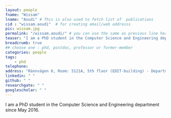 ```yaml
---
layout: people
fname: "Wissam"
lname: "Aoudi" # This is also used to fetch list of  publications
cid : "wissam.aoudi"  # for creating email/web addresss
pic: wissam.jpg
permalink: "/wissam.aoudi/" # you can use the same as previous line here
teaser: "I am a PhD student in the Computer Science and Engineering department since May 2016."
breadcrumb: true
## choose one : phd, postdoc, professor or former-member
categories: people
tags:
    - phd
telephone: 
address: "Rännvägen 6, Room: 5121A, 5th floor (EDIT-building) - Department of Computer Science and Engineering, Chalmers University of Technology, 412-96, Gothenburg, Sweden"
linkedin: " "
github: " "
researchgate: " "
googlescholar: " "
---
```

I am a PhD student in the Computer Science and Engineering department since May 2016.